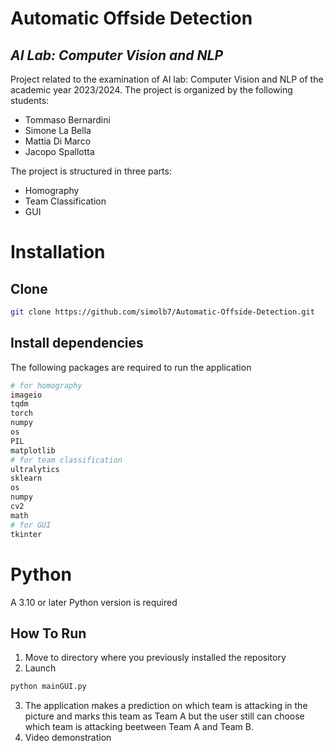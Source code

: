 # Automatic Offside Detection
## _AI Lab: Computer Vision and NLP_


Project related to the examination of AI lab: Computer Vision and NLP of the academic year 2023/2024. The project is organized by the following students:

- Tommaso Bernardini
- Simone La Bella
- Mattia Di Marco
- Jacopo Spallotta


The project is structured in three parts:
- Homography
- Team Classification
- GUI

# Installation

## Clone
```sh
git clone https://github.com/simolb7/Automatic-Offside-Detection.git
```

## Install dependencies
The following packages are required to run the application
```sh
# for homography
imageio
tqdm
torch
numpy
os
PIL
matplotlib
# for team classification
ultralytics
sklearn
os
numpy
cv2
math
# for GUI
tkinter
```
# Python
A 3.10 or later Python version is required

## How To Run
1. Move to directory where you previously installed the repository
2. Launch 
```sh
python mainGUI.py
```
3. The application makes a prediction on which team is attacking in the picture and marks this team as Team A but the user still can choose which team is attacking beetween Team A and Team B.
4. Video demonstration





